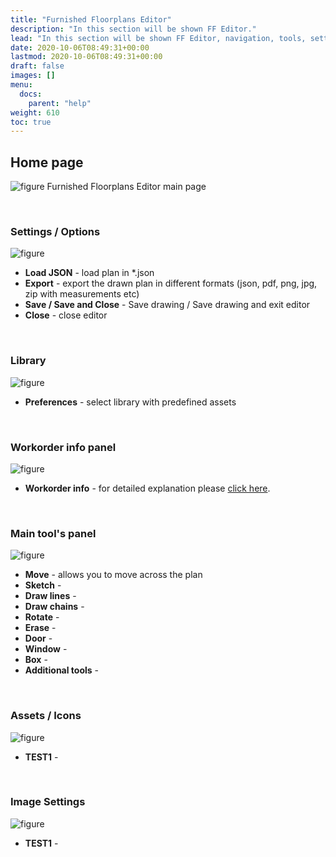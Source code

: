 ```yaml
---
title: "Furnished Floorplans Editor"
description: "In this section will be shown FF Editor."
lead: "In this section will be shown FF Editor, navigation, tools, settings."
date: 2020-10-06T08:49:31+00:00
lastmod: 2020-10-06T08:49:31+00:00
draft: false
images: []
menu:
  docs:
    parent: "help"
weight: 610
toc: true
---
```


## Home page

![figure](/FFEditorMainPage.jpg "")
Furnished Floorplans Editor main page

&nbsp;  

### Settings / Options
![figure](/FFEditorSettings.jpg "")

* **Load JSON** - load plan in *.json
* **Export** - export the drawn plan in different formats (json, pdf, png, jpg, zip with measurements etc)
* **Save / Save and Close** - Save drawing / Save drawing and exit editor
* **Close** - close editor

&nbsp;  

### Library
![figure](/FFEditorLibrary.jpg "")

* **Preferences** - select library with predefined assets

&nbsp;  

### Workorder info panel
![figure](/FFEditorWorkorderInfo.jpg "")

* **Workorder info** - for detailed explanation please <a href="/docs/prologue/commands/#workorder-specifications">click here</a>.</p>

&nbsp;  

### Main tool's panel
![figure](/FFEditorMainPanel.jpg "")

* **Move** - allows you to move across the plan
* **Sketch** - 
* **Draw lines** - 
* **Draw chains** - 
* **Rotate** - 
* **Erase** - 
* **Door** - 
* **Window** - 
* **Box** - 
* **Additional tools** - 

&nbsp;  

### Assets / Icons
![figure](/FFEditorAssetsIcons.jpg "")

* **TEST1** - 

&nbsp;  

### Image Settings
![figure](/FFEditorOpacity.jpg "")

* **TEST1** - 